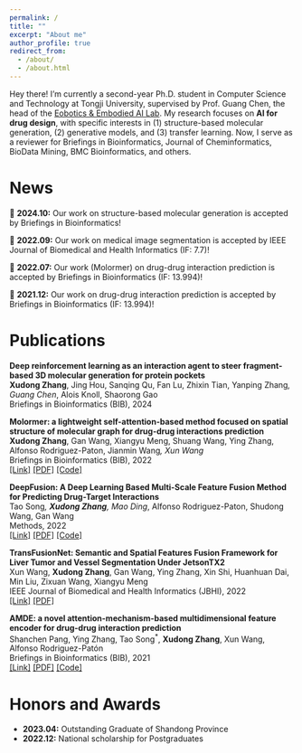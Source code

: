 ```yaml
---
permalink: /
title: ""
excerpt: "About me"
author_profile: true
redirect_from: 
  - /about/
  - /about.html
---
```


Hey there! I’m currently a second-year Ph.D. student in Computer Science and Technology at Tongji University, supervised by Prof. Guang Chen, the head of the [Eobotics & Embodied AI Lab](https://ispc-group.github.io/). My research focuses on **AI for drug design**, with specific interests in (1) structure-based molecular generation, (2) generative models, and (3) transfer learning. Now, I serve as a reviewer for Briefings in Bioinformatics, Journal of Cheminformatics, BioData Mining, BMC Bioinformatics, and others.

News
======
&#x1F4E3; **2024.10:** Our work on structure-based molecular generation is accepted by Briefings in Bioinformatics!

&#x1F4E3; **2022.09:** Our work on medical image segmentation is accepted by IEEE Journal of Biomedical and Health Informatics (IF: 7.7)!

&#x1F4E3; **2022.07:** Our work (Molormer) on drug-drug interaction prediction is accepted by Briefings in Bioinformatics (IF: 13.994)!

&#x1F4E3; **2021.12:** Our work on drug-drug interaction prediction is accepted by Briefings in Bioinformatics (IF: 13.994)!



Publications
======
**Deep reinforcement learning as an interaction agent to steer fragment-based 3D molecular generation for protein pockets**  
**Xudong Zhang**, Jing Hou, Sanqing Qu, Fan Lu, Zhixin Tian, Yanping Zhang<sup>*</sup>, Guang Chen<sup>*</sup>, Alois Knoll, Shaorong Gao  
Briefings in Bioinformatics (BIB), 2024 

**Molormer: a lightweight self-attention-based method focused on spatial structure of molecular graph for drug-drug interactions prediction**  
**Xudong Zhang**, Gan Wang, Xiangyu Meng, Shuang Wang, Ying Zhang, Alfonso Rodriguez-Paton, Jianmin Wang<sup>*</sup>, Xun Wang<sup>*</sup>  
Briefings in Bioinformatics (BIB), 2022  
[[Link]](https://doi.org/10.1093/bib/bbac296) [[PDF]](files/molormer.pdf) [[Code]](https://github.com/IsXudongZhang/Molormer)

**DeepFusion: A Deep Learning Based Multi-Scale Feature Fusion Method for Predicting Drug-Target Interactions**  
Tao Song<sup>*</sup>, **Xudong Zhang**, Mao Ding<sup>*</sup>, Alfonso Rodriguez-Paton, Shudong Wang, Gan Wang  
Methods, 2022  
[[Link]](https://www.sciencedirect.com/science/article/abs/pii/S1046202322000378?via%3Dihub) [[PDF]](files/deepfusion.pdf) [[Code]](https://github.com/IsXudongZhang/DeepFusion)

**TransFusionNet: Semantic and Spatial Features Fusion Framework for Liver Tumor and Vessel Segmentation Under JetsonTX2**  
Xun Wang, **Xudong Zhang**, Gan Wang, Ying Zhang, Xin Shi, Huanhuan Dai, Min Liu, Zixuan Wang, Xiangyu Meng  
IEEE Journal of Biomedical and Health Informatics (JBHI), 2022  
[[Link]](https://ieeexplore.ieee.org/document/9893911) [[PDF]](files/jbi.pdf) 

**AMDE: a novel attention-mechanism-based multidimensional feature encoder for drug-drug interaction prediction**  
Shanchen Pang, Ying Zhang, Tao Song<sup>*</sup>, **Xudong Zhang**, Xun Wang, Alfonso Rodriguez-Patón  
Briefings in Bioinformatics (BIB), 2021  
[[Link]](https://doi.org/10.1093/bib/bbab545) [[PDF]](files/AMDE.pdf) [[Code]](https://github.com/wan-YingZ/AMDE-master)  



Honors and Awards
======
* **2023.04:** Outstanding Graduate of Shandong Province
* **2022.12:** National scholarship for Postgraduates
